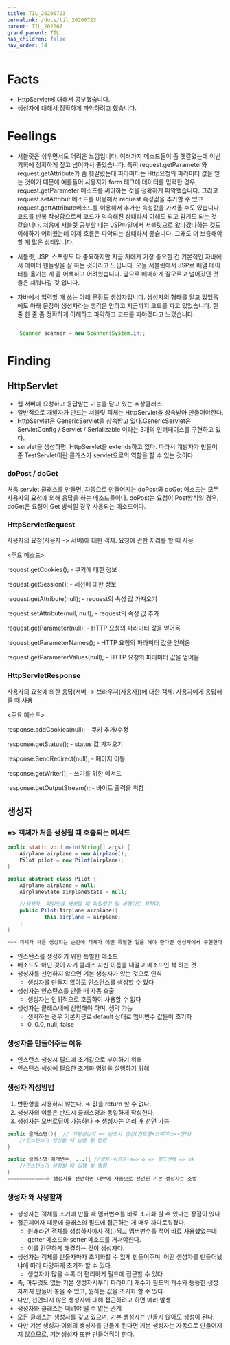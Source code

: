 ```yaml
---
title: TIL_20200723
permalink: /docs/til_20200723
parent: TIL_202007
grand_parent: TIL
has_children: false
nav_order: 14
---
```


# Facts

- HttpServlet에 대해서 공부했습니다.
- 생성자에 대해서 정확하게 파악하려고 했습니다.

# Feelings

- 서블릿은 쉬우면서도 어려운 느낌입니다. 여러가지 메소드들이 좀 헷갈렸는데 이번 기회에 정확하게 짚고 넘어가서 좋았습니다. 특히 request.getParameter와 request.getAttribute가 좀 헷갈렸는데 파라미터는 Http요청의 파라미터 값을 얻는 것이기 때문에 예를들어 사용자가 form 태그에 데이터를 입력한 경우, request.getParameter 메소드를 써야하는 것을 정확하게 파악했습니다. 그리고 request.setAttribut 메소드를 이용해서 request 속성값을 추가할 수 있고 request.gettAttribute메소드를 이용해서 추가한 속성값을 가져올 수도 있습니다. 코드를 반복 작성함으로써 코드가 익숙해진 상태라서 이해도 되고 암기도 되는 것 같습니다. 처음에 서블릿 공부할 때는 JSP파일에서 서블릿으로 왔다갔다하는 것도 이해하기 어려웠는데 이제 흐름은 파악되는 상태라서 좋습니다. 그래도 더 보충해야할 게 많은 상태입니다.

- 서블릿, JSP, 스프링도 다 중요하지만 지금 저에게 가장 중요한 건 기본적인 자바에서 데이터 핸들링을 잘 하는 것이라고 느낍니다. 오늘 서블릿에서 JSP로 배열 데이터를 옮기는 게 좀 어색하고 어려웠습니다. 앞으로 애매하게 잘모르고 넘어갔던 것들은 채워나갈 것 입니다.

- 자바에서 입력할 때 쓰는 아래 문장도 생성자입니다. 생성자의 형태를 알고 있었음에도 아래 문장이 생성자라는 생각은 안하고 지금까지 코드를 짜고 있었습니다. 한 줄 한 줄 좀 정확하게 이해하고 파악하고 코드를 짜야겠다고 느꼈습니다.

```java

	Scanner scanner = new Scanner(System.in);

```

# Finding

## HttpServlet

- 웹 서버에 요청하고 응답받는 기능을 담고 있는 추상클래스.
- 일반적으로 개발자가 만드는 서블릿 객체는 HttpServlet을 상속받아 만들어야한다.
- HttpServlet은 GenericServlet을 상속받고 있다.GenericServlet은 ServletConfig / Servlet / Serializable 이라는 3개의 인터페이스를 구현하고 있다.
- servlet을 생성하면, HttpServlet을 extends하고 있다. 따라서 개발자가 만들어 준 TestServlet이란 클래스가 servlet으로의 역할을 할 수 있는 것이다.

### doPost / doGet

처음 servlet 클래스를 만들면, 자동으로 만들어지는 doPost와 doGet 메소드는 모두 사용자의 요청에 의해 응답을 하는 메소드들이다. doPost는 요청이 Post방식일 경우, doGet은 요청이 Get 방식일 경우 사용되는 메소드이다.

### HttpServletRequest

사용자의 요청(사용자 -> 서버)에 대한 객체. 요청에 관한 처리를 할 때 사용

<주요 메소드>

request.getCookies(); - 쿠키에 대한 정보

request.getSession(); - 세션에 대한 정보

request.getAttribute(null); - request의 속성 값 가져오기

request.setAttribute(null, null); - request의 속성 값 추가

request.getParameter(null); - HTTP 요청의 파라미터 값을 얻어옴

request.getParameterNames(); - HTTP 요청의 파라미터 값을 얻어옴

request.getParameterValues(null); - HTTP 요청의 파라미터 값을 얻어옴

### HttpServletResponse

사용자의 요청에 의한 응답(서버 -> 브라우저(사용자))에 대한 객체. 사용자에게 응답해 줄 때 사용

<주요 메소드>

response.addCookies(null); - 쿠키 추가/수정

response.getStatus(); - status 값 가져오기

response.SendRedirect(null); - 페이지 이동

response.getWriter(); - 쓰기를 위한 메서드

response.getOutputStream(); - 바이트 출력을 위함

## 생성자

### => 객체가 처음 생성될 때 호출되는 메서드

```java
public static void main(String[] args) {
	Airplane airplane = new Airplane();
	Pilot pilot = new Pilot(airplane);
}
```

```java
public abstract class Pilot {
	Airplane airplane = null;
	AirplaneState airplaneState = null;

	//생성자, 파일럿을 생성할 때 파일럿이 탈 비행기도 정한다.
	public Pilot(Airplane airplane){
			this.airplane = airplane;
	}
}

==> 객체가 처음 생성되는 순간에 객체가 어떤 특별한 일을 해야 한다면 생성자에서 구현한다.
```

- 인스턴스를 생성하기 위한 특별한 메소드
- 메소드도 아닌 것이 자기 클래스 자신 이름을 내걸고 메소드인 척 하는 것
- 생성자를 선언하지 않으면 기본 생성자가 있는 것으로 인식
  - 생성자를 만들지 않아도 인스턴스를 생성할 수 있다
- 생성자는 인스턴스를 만들 때 자동 호출
  - 생성자는 인위적으로 호출하여 사용할 수 없다
- 생성자는 클래스내에 선언해야 하며, 생략 가능
  - 생략하는 경우 기본저긍로 default 상태로 멤버변수 값들이 초기화
  - 0, 0.0, null, false

### 생성자를 만들어주는 이유

- 인스턴스 생성시 필드에 초기값으로 부여하기 위해
- 인스턴스 생성에 필요한 초기화 명령을 실행하기 위해

### 생성자 작성방법

1. 반환형을 사용하지 않는다. ⇒ 값을 return 할 수 없다.
2. 생성자의 이름은 반드시 클래스명과 동일하게 작성한다.
3. 생성자는 오버로딩이 가능하다 ⇒ 생성자는 여러 개 선언 가능

```java
public 클래스명(){  // 기본생성자 => 반드시 생성(컨트롤+스페이스=>엔터)
	//인스턴스가 생성될 때 실행 될 명령
}

public 클래스명(매개변수, ...){ //알트+쉬프트+s=> o => 필드선택 => ok
	//인스턴스가 생성될 때 실행 될 명령
}
=============> 생성자를 선언하면 내부에 자동으로 선언된 기본 생성자는 소멸
```

### 생성자 왜 사용할까

- 생성자는 객체를 초기에 만들 때 멤버변수를 바로 초기화 할 수 있다는 장점이 있다
- 접근제어자 때문에 클래스의 필드에 접근하는 게 매우 까다로워졌다.
  - 원래라면 객체를 생성하자마자 점(.)찍고 멤버변수를 적어 바료 사용했었는데 getter 메소드와 setter 메소드를 거쳐야한다.
  - 이를 간단하게 해결하는 것이 생성자다.
- 생성자는 객체를 만들자마자 초기화할 수 있게 만들어주며, 어떤 생성자를 만들어놨냐에 따라 다양하게 초기화 할 수 있다.
  - 생성자가 많을 수록 더 편리하게 필드에 접근할 수 있다.
- 즉, 아무것도 없는 기본 생성자서부터 파라미터 개수가 필드의 개수와 동등한 생성자까지 만들어 놓을 수 있고, 원하는 값을 초기화 할 수 있다.
- 다만, 선언되지 않은 생성자에 대해 접근하려고 하면 에러 발생
- 생성자와 클래스는 떼려야 뗼 수 없는 관계
- 모든 클래스는 생성자를 갖고 있으며, 기본 생성자는 만들지 않아도 생성이 된다.
- 다만 기본 생성자 이외의 생성자를 만들게 된다면 기본 생성자는 자동으로 만들어지지 않으므로, 기본생성자 또한 만들어줘야 한다.
